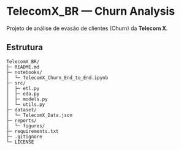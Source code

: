 # TelecomX_BR — Churn Analysis

Projeto de análise de evasão de clientes (Churn) da **Telecom X**.

## Estrutura
```
TelecomX_BR/
├─ README.md
├─ notebooks/
│  └─ TelecomX_Churn_End_to_End.ipynb
├─ src/
│  ├─ etl.py
│  ├─ eda.py
│  ├─ models.py
│  └─ utils.py
├─ dataset/
│  └─ TelecomX_Data.json
├─ reports/
│  └─ figures/
├─ requirements.txt
├─ .gitignore
└─ LICENSE
```
